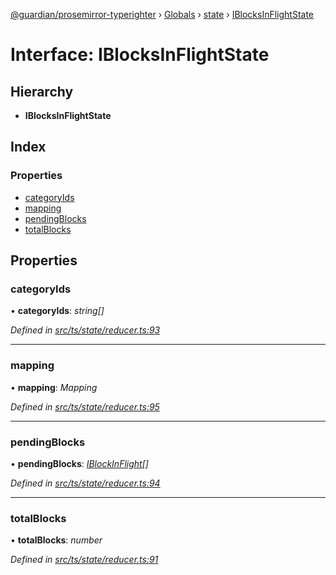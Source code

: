 [@guardian/prosemirror-typerighter](../README.md) › [Globals](../globals.md) › [state](../modules/state.md) › [IBlocksInFlightState](state.iblocksinflightstate.md)

# Interface: IBlocksInFlightState

## Hierarchy

* **IBlocksInFlightState**

## Index

### Properties

* [categoryIds](state.iblocksinflightstate.md#categoryids)
* [mapping](state.iblocksinflightstate.md#mapping)
* [pendingBlocks](state.iblocksinflightstate.md#pendingblocks)
* [totalBlocks](state.iblocksinflightstate.md#totalblocks)

## Properties

###  categoryIds

• **categoryIds**: *string[]*

*Defined in [src/ts/state/reducer.ts:93](https://github.com/guardian/prosemirror-typerighter/blob/530a4bd/src/ts/state/reducer.ts#L93)*

___

###  mapping

• **mapping**: *Mapping*

*Defined in [src/ts/state/reducer.ts:95](https://github.com/guardian/prosemirror-typerighter/blob/530a4bd/src/ts/state/reducer.ts#L95)*

___

###  pendingBlocks

• **pendingBlocks**: *[IBlockInFlight](state.iblockinflight.md)[]*

*Defined in [src/ts/state/reducer.ts:94](https://github.com/guardian/prosemirror-typerighter/blob/530a4bd/src/ts/state/reducer.ts#L94)*

___

###  totalBlocks

• **totalBlocks**: *number*

*Defined in [src/ts/state/reducer.ts:91](https://github.com/guardian/prosemirror-typerighter/blob/530a4bd/src/ts/state/reducer.ts#L91)*
